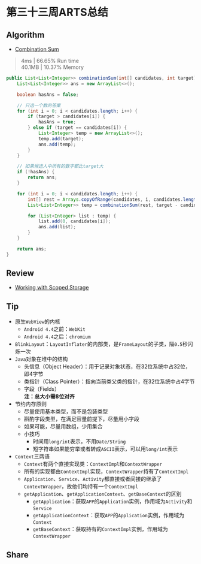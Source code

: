 # 第三十三周ARTS总结
## Algorithm
- [Combination Sum](https://leetcode.com/problems/combination-sum/)
> 4ms | 66.65% Run time  
> 40.1MB | 10.37% Memory
```java
public List<List<Integer>> combinationSum(int[] candidates, int target) {
    List<List<Integer>> ans = new ArrayList<>();

    boolean hasAns = false;

    // 只选一个数的答案
    for (int i = 0; i < candidates.length; i++) {
        if (target > candidates[i]) {
            hasAns = true;
        } else if (target == candidates[i]) {
            List<Integer> temp = new ArrayList<>();
            temp.add(target);
            ans.add(temp);
        }
    }

    // 如果候选人中所有的数字都比target大
    if (!hasAns) {
        return ans;
    }

    for (int i = 0; i < candidates.length; i++) {
        int[] rest = Arrays.copyOfRange(candidates, i, candidates.length);
        List<List<Integer>> temp = combinationSum(rest, target - candidates[i]);

        for (List<Integer> list : temp) {
            list.add(0, candidates[i]);
            ans.add(list);
        }
    }

    return ans;
}
```
## Review
- [Working with Scoped Storage](https://proandroiddev.com/working-with-scoped-storage-8a7e7cafea3)

## Tip
+ 原生`WebView`的内核
    + `Android 4.4`之前：`WebKit`
    + `Android 4.4`之后：`chromium`
+ `BlinkLayout`：`LayoutInflater`的内部类，是`FrameLayout`的子类，隔`0.5`秒闪烁一次
+ `Java`对象在堆中的结构
    + 头信息（Object Header）：用于记录对象状态，在32位系统中占32位，即4字节
    + 类指针（Class Pointer）：指向当前类父类的指针，在32位系统中占4字节
    + 字段（Fields）  
  **注：总大小需8位对齐**
+ 节约内存原则
    + 尽量使用基本类型，而不是包装类型
    + 斟酌字段类型，在满足容量前提下，尽量用小字段
    + 如果可能，尽量用数组，少用集合
    + 小技巧
        + 时间用`long/int`表示，不用`Date/String`
        + 短字符串如果能穷举或者转成`ASCII`表示，可以用`long/int`表示
+ `Context`三两语
    + `Context`有两个直接实现类：`ContextImpl`和`ContextWrapper`
    + 所有的实现都由`ContextImpl`实现，`ContextWrapper`持有了`ContextImpl`
    + `Application`、`Service`、`Activity`都直接或者间接的继承了`ContextWrapper`，故他们均持有一个`ContextImpl`
    + `getApplication`、`getApplicationContext`、`getBaseContext`的区别
        + `getApplication`：获取`APP`的`Application`实例，作用域为`Activity`和`Service`
        + `getApplicationContext`：获取`APP`的`Application`实例，作用域为`Context`
        + `getBaseContext`：获取持有的`ContextImpl`实例，作用域为`ContextWrapper`

## Share
